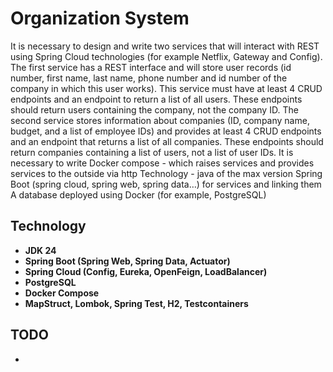 # Organization System

It is necessary to design and write two services that will interact with REST using Spring Cloud technologies (for example Netflix, Gateway and Config).
The first service has a REST interface and will store user records (id number, first name, last name, phone number and id number of the company in which this user works). This service must have at least 4 CRUD endpoints and an endpoint to return a list of all users. These endpoints should return users containing the company, not the company ID.
The second service stores information about companies (ID, company name, budget, and a list of employee IDs) and provides at least 4 CRUD endpoints and an endpoint that returns a list of all companies. These endpoints should return companies containing a list of users, not a list of user IDs.
It is necessary to write Docker compose - which raises services and provides services to the outside via http
Technology - java of the max version
Spring Boot (spring cloud, spring web, spring data…) for services and linking them
A database deployed using Docker (for example, PostgreSQL)

## Technology

- **JDK 24**
- **Spring Boot (Spring Web, Spring Data, Actuator)**
- **Spring Cloud (Config, Eureka, OpenFeign, LoadBalancer)**
- **PostgreSQL**
- **Docker Compose**
- **MapStruct, Lombok, Spring Test, H2, Testcontainers**

## TODO

- 
